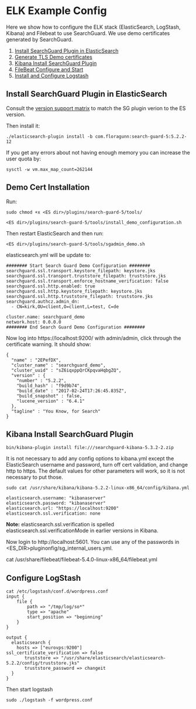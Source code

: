 # ELK Example Config

Here we show how to configure the ELK stack (ElasticSearch, LogStash, Kibana) and Filebeat to use SearchGuard.  We use demo certificates generated by SearchGuard.

1. [Install SearchGuard Plugin in ElasticSearch](exampleELK.md#install)
2. [Generate TLS Demo certificates](exampleELK.md#cert) 
3. [Kibana Install SearchGuard Plugin](exampleELK.md#kibana)	 
4. [FileBeat Configure and Start](exampleELK.md#filebeat)	 
5. [Install and Configure Logstash](exampleELK.md#logstash)	 
 


## <a name="install"></a>  Install SearchGuard Plugin in ElasticSearch
Consult the [version support matrix](https://github.com/floragunncom/search-guard/wiki) to match the SG plugin verion to the ES version.

Then install it:


`./elasticsearch-plugin install -b com.floragunn:search-guard-5:5.2.2-12`

If you get any errors about not having enough memory you can increase the user quota by:

`sysctl -w vm.max_map_count=262144`


## <a name="cert"></a> Demo Cert Installation

Run:

`sudo chmod +x <ES dir>/plugins/search-guard-5/tools/`

`<ES dir>/plugins/search-guard-5/tools/install_demo_configuration.sh`

Then restart ElasticSearch and then run:

`<ES dir>/plugins/search-guard-5/tools/sgadmin_demo.sh`

elasticsearch.yml will be update to:

 
```
######## Start Search Guard Demo Configuration ########
searchguard.ssl.transport.keystore_filepath: keystore.jks
searchguard.ssl.transport.truststore_filepath: truststore.jks
searchguard.ssl.transport.enforce_hostname_verification: false
searchguard.ssl.http.enabled: true
searchguard.ssl.http.keystore_filepath: keystore.jks
searchguard.ssl.http.truststore_filepath: truststore.jks
searchguard.authcz.admin_dn:
  - CN=kirk,OU=client,O=client,L=test, C=de

cluster.name: searchguard_demo
network.host: 0.0.0.0
######## End Search Guard Demo Configuration ########
```

Now log into https://localhost:9200/ with admin/admin, click through the certificate warning.  It should show:

```
{
  "name" : "2EPefDX",
  "cluster_name" : "searchguard_demo",
  "cluster_uuid" : "sZ6iqxppQrCKpqvaHqbgZQ",
  "version" : {
    "number" : "5.2.2",
    "build_hash" : "f9d9b74",
    "build_date" : "2017-02-24T17:26:45.835Z",
    "build_snapshot" : false,
    "lucene_version" : "6.4.1"
  },
  "tagline" : "You Know, for Search"
}
```

## <a name="kibana"></a> Kibana Install SearchGuard Plugin


```
bin/kibana-plugin install file:///searchguard-kibana-5.3.2-2.zip
```
It is not necessary to add any config options to kibana.yml except the ElasticSearch username and password, turn off cert validation, and change http to https.  The default values for other parameters will work, so it is not necessary to put those.

```
sudo cat /usr/share/kibana/kibana-5.2.2-linux-x86_64/config/kibana.yml 

elasticsearch.username: "kibanaserver"
elasticsearch.password: "kibanaserver"
elasticsearch.url: "https://localhost:9200"
elasticsearch.ssl.verification: none
```

**Note:** elasticsearch.ssl.verification is spelled elasticsearch.ssl.verificationMode in earlier versions in Kibana. 


Now login to http://localhost:5601.  You can use any of the passwords in <ES_DIR>pluginonfig/sg_internal_users.yml.

cat /usr/share/filebeat/filebeat-5.4.0-linux-x86_64/filebeat.yml

## <a name="logstash|"></a> Configure LogStash


```
cat /etc/logstash/conf.d/wordpress.conf
input {
    file {
        path => "/tmp/log/so*"
        type => "apache"
        start_position => "beginning"
    }
}

output {
  elasticsearch {
    hosts => ["eurovps:9200"]
ssl_certificate_verification => false
       truststore => "/usr/share/elasticsearch/elasticsearch-5.2.2/config/truststore.jks"
       truststore_password => changeit
  }
}

```

Then start logstash

`sudo ./logstash -f wordpress.conf`
